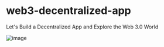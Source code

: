 # web3-decentralized-app
Let's Build a Decentralized App and Explore the Web 3.0 World

![image](https://github.com/user-attachments/assets/cdc98f3d-222c-4ca7-9a0c-a1914eb574b8)

